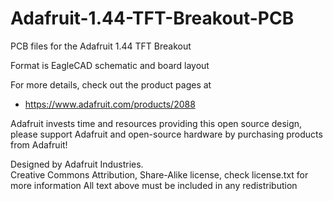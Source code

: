 # Adafruit-1.44-TFT-Breakout-PCB
PCB files for the Adafruit 1.44 TFT Breakout

Format is EagleCAD schematic and board layout

For more details, check out the product pages at

  * https://www.adafruit.com/products/2088

Adafruit invests time and resources providing this open source design, 
please support Adafruit and open-source hardware by purchasing 
products from Adafruit!

Designed by Adafruit Industries.  
Creative Commons Attribution, Share-Alike license, check license.txt for more information
All text above must be included in any redistribution